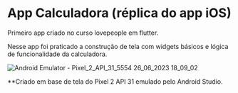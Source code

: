# App Calculadora (réplica do app iOS)

Primeiro app criado no curso lovepeople em flutter.

Nesse app foi praticado a construção de tela com widgets básicos e lógica de funcionalidade da calculadora.

![Android Emulator - Pixel_2_API_31_5554 26_06_2023 18_09_02](https://github.com/luthianopacheco/app-calculadora/assets/131195495/ce20102c-5806-461f-b9f3-4b8c94be3f3f)

**Criado em base de tela do Pixel 2 API 31 emulado pelo Android Studio.
